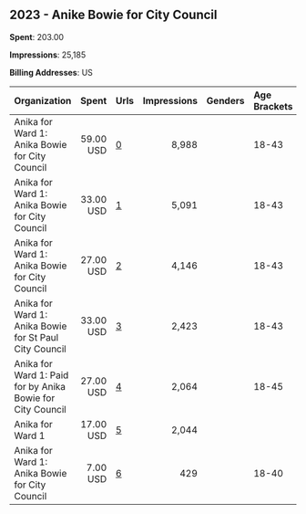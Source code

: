 ## 2023 - Anike Bowie for City Council 
**Spent**: 203.00

**Impressions**: 25,185

**Billing Addresses**: US

|Organization|Spent|Urls|Impressions|Genders|Age Brackets|Country Codes|
|:---|---:|:---|---:|:---|:---|:---|
|Anika for Ward 1: Anika Bowie for City Council|59.00 USD|[0](https://www.snap.com/political-ads/asset/e8902f4f34e57cdf22ae756d44501ebffac96719ecf77b1934c689026e27988d?mediaType=mp4)|8,988||18-43|united states|
|Anika for Ward 1: Anika Bowie for City Council|33.00 USD|[1](https://www.snap.com/political-ads/asset/6c88c2aa8fc6823381e7fed5030e43ba49ebeebc7be681fb169eb074b40a7a30?mediaType=mp4)|5,091||18-43|united states|
|Anika for Ward 1: Anika Bowie for City Council|27.00 USD|[2](https://www.snap.com/political-ads/asset/e8902f4f34e57cdf22ae756d44501ebffac96719ecf77b1934c689026e27988d?mediaType=mp4)|4,146||18-43|united states|
|Anika for Ward 1: Anika Bowie for St Paul City Council|33.00 USD|[3](https://www.snap.com/political-ads/asset/460afaa352866d9512602c40220dc95604d376d929841f3729e0c064f480cfe9?mediaType=png)|2,423||18-43|united states|
|Anika for Ward 1: Paid for by Anika Bowie for City Council|27.00 USD|[4](https://www.snap.com/political-ads/asset/d141cc65c0dcb8861dcd3ac4df08660a5a976687ba2c9ba48d9ae1f34335c309?mediaType=mp4)|2,064||18-45|united states|
|Anika for Ward 1|17.00 USD|[5](https://www.snap.com/political-ads/asset/ce0cda5c85e4b15f1fbd07d03030052731c72910111346aacc85a396a7f6aa4a?mediaType=mp4)|2,044|||united states|
|Anika for Ward 1: Anika Bowie for City Council|7.00 USD|[6](https://www.snap.com/political-ads/asset/cb272b0ad16f4ec98b5e478fe4c5cfca16593523fde21ee83d6b6b13476a973d?mediaType=mp4)|429||18-40|united states|
